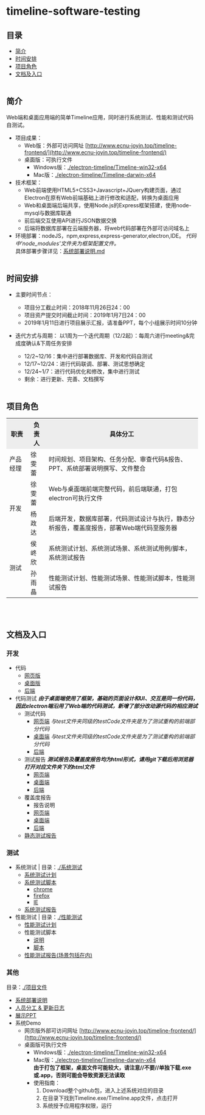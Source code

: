 # timeline-software-testing

## 目录
- [简介](#intro)
- [时间安排](#schedule)
- [项目角色](#role)
- [文档及入口](#docs)<br><br>

## <span id="intro">简介</span>
Web端和桌面应用端的简单Timeline应用，同时进行系统测试、性能和测试代码自测试。
- 项目成果：
   - Web版：外部可访问网址 [http://www.ecnu-joyin.top/timeline-frontend/](http://www.ecnu-joyin.top/timeline-frontend/)
   - 桌面版：可执行文件
      - Windows版：[./electron-timeline/Timeline-win32-x64](./electron-timeline/Timeline-win32-x64)
      - Mac版：[./electron-timeline/Timeline-darwin-x64](./electron-timeline/Timeline-darwin-x64)   
- 技术框架：   
   - Web前端使用HTML5+CSS3+Javascript+JQuery构建页面，通过Electron在原有Web前端基础上进行修改和适配，转换为桌面应用
   - Web和桌面端后端共享，使用Node.js的Express框架搭建，使用node-mysql与数据库联通
   - 前后端交互使用API进行JSON数据交换
   - 后端将数据库部署在云端服务器，将web代码部署在外部可访问域名上
- 环境部署：nodeJS，npm,express,express-generator,electron,IDE。  *代码中'node_modules'文件夹为框架配置文件。*   
	  具体部署步骤详见：[系统部署说明.md](项目文件/系统部署说明.md)<br><br>


## <span id="schedule">时间安排</span>
- 主要时间节点：
   - 项目分工截止时间：2018年11月26日24：00
   - 项目资产提交时间截止时间：2019年1月7日24：00
   - 2019年1月11日进行项目展示汇报，请准备PPT，每个小组展示时间10分钟
   
- 迭代方式与周期：
以1周为一个迭代周期（12/2起）：每周六进行meeting&完成度确认&下周任务安排
   - 12/2~12/16：集中进行部署数据库、开发和代码自测试
   - 12/17~12/24：进行代码联调、部署、测试思想确定
   - 12/24~1/7：进行代码优化和修改，集中进行测试
   - 剩余：进行更新、完善、文档撰写<br><br>


## <span id="role">项目角色</span>
<table width="1000">
		<tr bgcolor="#EDEDED">
			<th>职责</th>
			<th>负责人</th>
			<th>具体分工</th>
		</tr>
		<tr>
			<td>产品经理</td>
			<td>徐雯蕾</td>
			<td>时间规划、项目架构、任务分配、审查代码&报告、PPT、系统部署说明撰写、文件整合</td>
		</tr>
		<tr>
			<td rowspan="2">开发</td>
			<td>徐雯蕾</td>
			<td>Web与桌面端前端完整代码，前后端联通，打包electron可执行文件</td>
		</tr>
		<tr>
			<td>杨政达</td>
			<td>后端开发，数据库部署，代码测试设计与执行，静态分析报告，覆盖度报告，部署Web端代码至服务器</td>
		</tr>
		<tr>
			<td rowspan="2">测试</td>
			<td>侯峂欣</td>
			<td>系统测试计划、系统测试场景、系统测试用例/脚本，系统测试报告</td>
		</tr>
		<tr>
			<td>孙雨晶</td>
			<td>性能测试计划、性能测试场景、性能测试脚本，性能测试报告</td>
		</tr>
	</table><br><br>
  

## <span id="docs">文档及入口</span>
### 开发
- 代码
   - [网页版](./timeline-frontend)
   - [桌面版](./electron-timeline)
   - [后端](./timeline-backend)
- 代码测试
 ***由于桌面端使用了框架，基础的页面设计和UI、交互是同一份代码，因此electron端沿用了Web端的代码测试，新增了部分改动源代码的相应测试***
   - 测试代码   
      - [网页端](./timeline-frontend/test)
      *与test文件夹同级的testCode文件夹是为了测试重构的前端部分代码*
      - [桌面端](./electron-timeline/test)
      *与test文件夹同级的testCode文件夹是为了测试重构的前端部分代码*
      - [后端](./timeline-backend/test)
   - 测试报告
   ***测试报告及覆盖度报告均为html形式，请用git下载后用浏览器打开对应文件夹下的html文件***
      - [网页端](./代码测试报告/前端测试/html测试报告)
      - [桌面端](./代码测试报告/桌面测试/html测试报告)
      - [后端](./代码测试报告/后端测试/html测试报告)
   - 覆盖度报告
      - 报告说明
      - [网页端](./代码测试报告/前端测试/html覆盖度报告)
      - [桌面端](./代码测试报告/桌面测试/html覆盖度报告)
      - [后端](./代码测试报告/后端测试/html覆盖度报告)
   - [静态测试报告](/代码测试报告/静态测试报告.docx)


### 测试

- 系统测试 | 目录：[./系统测试](./系统测试)
   - [系统测试计划](系统测试/Timeline测试计划.xlsx)
   - [系统测试脚本](系统测试/脚本)
      - [chrome](系统测试/脚本/chrome)
      - [firefox](系统测试/脚本/firefox)
      - [IE](系统测试/KatalonRecorder)
   - [系统测试报告](系统测试/测试报告.doc)
- 性能测试 | 目录：[./性能测试](./性能测试)
   - [性能测试计划](性能测试/性能测试文档/Timeline性能测试计划.docx)
   - 性能测试脚本
      - [说明](性能测试/性能测试文档/Timeline性能测试脚本说明.md)
      - [脚本](性能测试/性能测试脚本)
   - [性能测试报告(场景包括在内)](性能测试/性能测试文档/Timeline性能测试分析.docx)

### 其他 
目录：[./项目文件](./项目文件)
- [系统部署说明](项目文件/系统部署说明.md)
- [人员分工 & 更新日志](项目文件/更新日志.md)
- [展示PPT](项目文件/汇报PPT(徐雯蕾,杨政达,孙雨晶,侯峂欣).pptx)
- 系统Demo
   - 网页版外部可访问网址 [http://www.ecnu-joyin.top/timeline-frontend/](http://www.ecnu-joyin.top/timeline-frontend/)
   - 桌面版可执行文件 
      - Windows版：[./electron-timeline/Timeline-win32-x64](./electron-timeline/Timeline-win32-x64)
      - Mac版：[./electron-timeline/Timeline-darwin-x64](./electron-timeline/Timeline-darwin-x64)   
   **由于打包了框架，桌面文件可能较大，请注意//不要//单独下载.exe或.app，否则可能会导致资源无法读取**
      - 使用指南：
         1. Download整个github包，进入上述系统对应的目录
         2. 在目录下找到Timeline.exe/Timeline.app文件，点击打开
         3. 系统授予应用程序权限，运行

